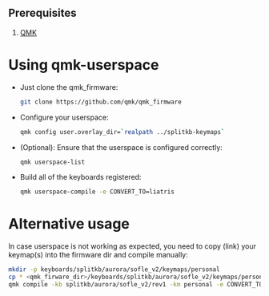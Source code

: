 ## Prerequisites
1. [QMK](https://docs.qmk.fm/#/newbs_getting_started)

# Using qmk-userspace

* Just clone the qmk_firmware:
  ```bash
  git clone https://github.com/qmk/qmk_firmware
  ```
* Configure your userspace:
  ```bash
  qmk config user.overlay_dir=`realpath ../splitkb-keymaps`
  ```
* (Optional): Ensure that the userspace is configured correctly: 
  ```bash
  qmk userspace-list
  ```
* Build all of the keyboards registered: 
  ```bash
  qmk userspace-compile -e CONVERT_TO=liatris
  ```


# Alternative usage
In case userspace is not working as expected, you need to copy (link) your keymap(s) into the firmware dir and compile manually:
```bash
mkdir -p keyboards/splitkb/aurora/sofle_v2/keymaps/personal
cp * <qmk_firware_dir>/keyboards/splitkb/aurora/sofle_v2/keymaps/personal/
qmk compile -kb splitkb/aurora/sofle_v2/rev1 -km personal -e CONVERT_TO=liatris
```
